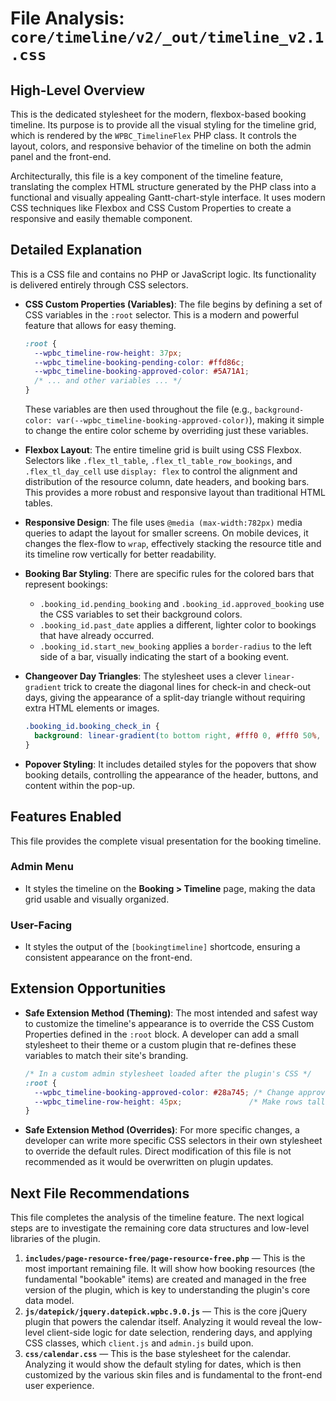 # File Analysis: `core/timeline/v2/_out/timeline_v2.1.css`

## High-Level Overview

This is the dedicated stylesheet for the modern, flexbox-based booking timeline. Its purpose is to provide all the visual styling for the timeline grid, which is rendered by the `WPBC_TimelineFlex` PHP class. It controls the layout, colors, and responsive behavior of the timeline on both the admin panel and the front-end.

Architecturally, this file is a key component of the timeline feature, translating the complex HTML structure generated by the PHP class into a functional and visually appealing Gantt-chart-style interface. It uses modern CSS techniques like Flexbox and CSS Custom Properties to create a responsive and easily themable component.

## Detailed Explanation

This is a CSS file and contains no PHP or JavaScript logic. Its functionality is delivered entirely through CSS selectors.

-   **CSS Custom Properties (Variables)**: The file begins by defining a set of CSS variables in the `:root` selector. This is a modern and powerful feature that allows for easy theming.

    ```css
    :root {
      --wpbc_timeline-row-height: 37px;
      --wpbc_timeline-booking-pending-color: #ffd86c;
      --wpbc_timeline-booking-approved-color: #5A71A1;
      /* ... and other variables ... */
    }
    ```
    These variables are then used throughout the file (e.g., `background-color: var(--wpbc_timeline-booking-approved-color)`), making it simple to change the entire color scheme by overriding just these variables.

-   **Flexbox Layout**: The entire timeline grid is built using CSS Flexbox. Selectors like `.flex_tl_table`, `.flex_tl_table_row_bookings`, and `.flex_tl_day_cell` use `display: flex` to control the alignment and distribution of the resource column, date headers, and booking bars. This provides a more robust and responsive layout than traditional HTML tables.

-   **Responsive Design**: The file uses `@media (max-width:782px)` media queries to adapt the layout for smaller screens. On mobile devices, it changes the flex-flow to `wrap`, effectively stacking the resource title and its timeline row vertically for better readability.

-   **Booking Bar Styling**: There are specific rules for the colored bars that represent bookings:
    -   `.booking_id.pending_booking` and `.booking_id.approved_booking` use the CSS variables to set their background colors.
    -   `.booking_id.past_date` applies a different, lighter color to bookings that have already occurred.
    -   `.booking_id.start_new_booking` applies a `border-radius` to the left side of a bar, visually indicating the start of a booking event.

-   **Changeover Day Triangles**: The stylesheet uses a clever `linear-gradient` trick to create the diagonal lines for check-in and check-out days, giving the appearance of a split-day triangle without requiring extra HTML elements or images.

    ```css
    .booking_id.booking_check_in {
      background: linear-gradient(to bottom right, #fff0 0, #fff0 50%, var(--wpbc_timeline-booking-pending-border-color) 50%, ...);
    }
    ```

-   **Popover Styling**: It includes detailed styles for the popovers that show booking details, controlling the appearance of the header, buttons, and content within the pop-up.

## Features Enabled

This file provides the complete visual presentation for the booking timeline.

### Admin Menu

-   It styles the timeline on the **Booking > Timeline** page, making the data grid usable and visually organized.

### User-Facing

-   It styles the output of the `[bookingtimeline]` shortcode, ensuring a consistent appearance on the front-end.

## Extension Opportunities

-   **Safe Extension Method (Theming)**: The most intended and safest way to customize the timeline's appearance is to override the CSS Custom Properties defined in the `:root` block. A developer can add a small stylesheet to their theme or a custom plugin that re-defines these variables to match their site's branding.

    ```css
    /* In a custom admin stylesheet loaded after the plugin's CSS */
    :root {
      --wpbc_timeline-booking-approved-color: #28a745; /* Change approved color to green */
      --wpbc_timeline-row-height: 45px;               /* Make rows taller */
    }
    ```

-   **Safe Extension Method (Overrides)**: For more specific changes, a developer can write more specific CSS selectors in their own stylesheet to override the default rules. Direct modification of this file is not recommended as it would be overwritten on plugin updates.

## Next File Recommendations

This file completes the analysis of the timeline feature. The next logical steps are to investigate the remaining core data structures and low-level libraries of the plugin.

1.  **`includes/page-resource-free/page-resource-free.php`** — This is the most important remaining file. It will show how booking resources (the fundamental "bookable" items) are created and managed in the free version of the plugin, which is key to understanding the plugin's core data model.
2.  **`js/datepick/jquery.datepick.wpbc.9.0.js`** — This is the core jQuery plugin that powers the calendar itself. Analyzing it would reveal the low-level client-side logic for date selection, rendering days, and applying CSS classes, which `client.js` and `admin.js` build upon.
3.  **`css/calendar.css`** — This is the base stylesheet for the calendar. Analyzing it would show the default styling for dates, which is then customized by the various skin files and is fundamental to the front-end user experience.
